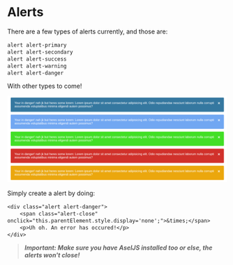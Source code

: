 # Alerts

There are a few types of alerts currently, and those are:

```text
alert alert-primary
alert alert-secondary
alert alert-success
alert alert-warning
alert alert-danger
```

With other types to come!

![This is what they currently look like.](../.gitbook/assets/image%20%282%29.png)

Simply create a alert by doing:

```text
<div class="alert alert-danger">
    <span class="alert-close" onclick="this.parentElement.style.display='none';">&times;</span>
    <p>Uh oh. An error has occured!</p>
</div>
```

> _**Important: Make sure you have AselJS installed too or else, the alerts won't close!**_

